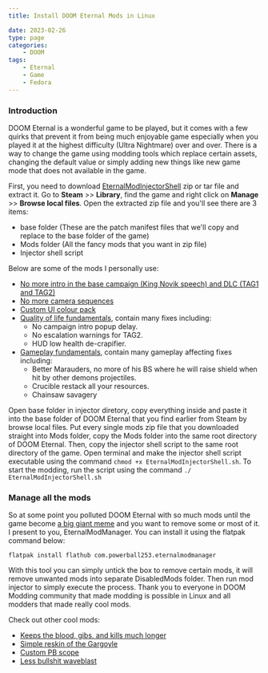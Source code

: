 ```yaml
---
title: Install DOOM Eternal Mods in Linux

date: 2023-02-26
type: page
categories:
    - DOOM
tags:
    - Eternal
    - Game
    - Fedora
---
```


### Introduction
DOOM Eternal is a wonderful game to be played, but it comes with a few quirks that prevent it from being much enjoyable game especially when you played it at the highest difficulty (Ultra Nightmare) over and over. There is a way to change the game using modding tools which replace certain assets, changing the default value or simply adding new things like new game mode that does not available in the game.

First, you need to download [EternalModInjectorShell](https://github.com/leveste/EternalBasher/releases/tag/v6.66-rev2.9) zip or tar file and extract it. Go to **Steam** >> **Library**, find the game and right click on **Manage** >> **Browse local files**. Open the extracted zip file and you'll see there are 3 items:
- base folder (These are the patch manifest files that we'll copy and replace to the base folder of the game)
- Mods folder (All the fancy mods that you want in zip file)
- Injector shell script

Below are some of the mods I personally use:
- [No more intro in the base campaign (King Novik speech) and DLC (TAG1 and TAG2)](https://www.nexusmods.com/doometernal/mods/97?tab=files&file_id=4523)
- [No more camera sequences](https://www.nexusmods.com/doometernal/mods/97?tab=files&file_id=4526)
- [Custom UI colour pack](https://www.nexusmods.com/doometernal/mods/138?tab=files)
- [Quality of life fundamentals](https://www.nexusmods.com/doometernal/mods/752?tab=files&file_id=5488), contain many fixes including:
     - No campaign intro popup delay.
     - No escalation warnings for TAG2.
     - HUD low health de-crapifier.
- [Gameplay fundamentals](https://www.nexusmods.com/doometernal/mods/752?tab=files&file_id=5502), contain many gameplay affecting fixes including:
     - Better Marauders, no more of his BS where he will raise shield when hit by other demons projectiles.
     - Crucible restack all your resources.
     - Chainsaw savagery

Open base folder in injector diretory, copy everything inside and paste it into the base folder of DOOM Eternal that you find earlier from Steam by browse local files. Put every single mods zip file that you downloaded straight into Mods folder, copy the Mods folder into the same root directory of DOOM Eternal. Then, copy the injector shell script to the same root directory of the game. Open terminal and make the injector shell script executable using the command `chmod +x EternalModInjectorShell.sh`. To start the modding, run the script using the command `./ EternalModInjectorShell.sh`

### Manage all the mods
So at some point you polluted DOOM Eternal with so much mods until the game become [a big giant meme](https://www.youtube.com/watch?v=jqNN1bDlTcM) and you want to remove some or most of it. I present to you, EternalModManager. You can install it using the flatpak command below:

```{sh}
flatpak install flathub com.powerball253.eternalmodmanager
```

With this tool you can simply untick the box to remove certain mods, it will remove unwanted mods into separate DisabledMods folder. Then run mod injector to simply execute the process. Thank you to everyone in DOOM Modding community that made modding is possible in Linux and all modders that made really cool mods.

Check out other cool mods:
- [Keeps the blood, gibs, and kills much longer](https://www.nexusmods.com/doometernal/mods/1)
- [Simple reskin of the Gargoyle](https://www.nexusmods.com/doometernal/mods/354)
- [Custom PB scope](https://www.nexusmods.com/doometernal/mods/205)
- [Less bullshit waveblast](https://www.nexusmods.com/doometernal/mods/142)